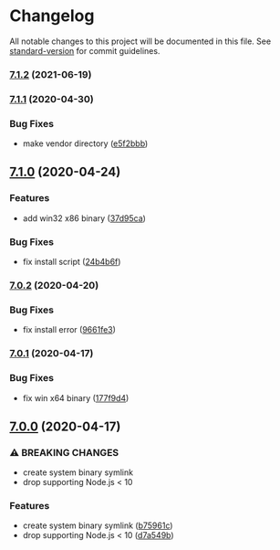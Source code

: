 # Changelog

All notable changes to this project will be documented in this file. See [standard-version](https://github.com/conventional-changelog/standard-version) for commit guidelines.

### [7.1.2](https://github.com/mole-inc/mozjpeg-bin/compare/v7.1.1...v7.1.2) (2021-06-19)

### [7.1.1](https://github.com/mole-inc/mozjpeg-bin/compare/v7.1.0...v7.1.1) (2020-04-30)


### Bug Fixes

* make vendor directory ([e5f2bbb](https://github.com/mole-inc/mozjpeg-bin/commit/e5f2bbbcff5b27f956677a425d932f62c1cfea60))

## [7.1.0](https://github.com/mole-inc/mozjpeg-bin/compare/v7.0.2...v7.1.0) (2020-04-24)


### Features

* add win32 x86 binary ([37d95ca](https://github.com/mole-inc/mozjpeg-bin/commit/37d95ca3c79018804f49ae556a371f7a8cf09a20))


### Bug Fixes

* fix install script ([24b4b6f](https://github.com/mole-inc/mozjpeg-bin/commit/24b4b6f6b4d7dffe99085a00a88b84bcad22287c))

### [7.0.2](https://github.com/mole-inc/mozjpeg-bin/compare/v7.0.1...v7.0.2) (2020-04-20)


### Bug Fixes

* fix install error ([9661fe3](https://github.com/mole-inc/mozjpeg-bin/commit/9661fe393e31306de97304ec5092175ed2ed6f17))

### [7.0.1](https://github.com/mole-inc/mozjpeg-bin/compare/v7.0.0...v7.0.1) (2020-04-17)


### Bug Fixes

* fix win x64 binary ([177f9d4](https://github.com/mole-inc/mozjpeg-bin/commit/177f9d443d53e5e5a2df1ab99de9bfe0dfeafe06))

## [7.0.0](https://github.com/mole-inc/mozjpeg-bin/compare/v6.0.1...v7.0.0) (2020-04-17)


### ⚠ BREAKING CHANGES

* create system binary symlink
* drop supporting Node.js < 10

### Features

* create system binary symlink ([b75961c](https://github.com/mole-inc/mozjpeg-bin/commit/b75961cd5475f2bdd3e25684c8d0359f5a996349))
* drop supporting Node.js < 10 ([d7a549b](https://github.com/mole-inc/mozjpeg-bin/commit/d7a549bf8370565df4fadd8c182625558f51e039))
